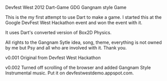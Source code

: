 Devfest West 2012 Dart-Game
GDG Gangnam style Game

This is the my first attempt to use Dart to make a game. I started this at the Google DevFest West Hackathon event and won the event with it.

It uses Dart's converted version of Box2D Physics.

All rights to the Gangnam Sytle idea, song, theme, everything is not owned by me but Psy and all who are involved with it. Thank you.

v0.001
Original from Devfest West Hackathon

v0.002
Turned off scrolling of the browser and added Gangnam Style Instrumental music.
Put it on devfestwestdemo.appspot.com.